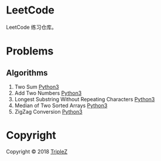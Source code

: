 # LeetCode

LeetCode 练习仓库。

# Problems

## Algorithms

1. Two Sum [Python3](py3/1.py)
2. Add Two Numbers [Python3](py3/2.py)
3. Longest Substring Without Repeating Characters [Python3](py3/3.py)
4. Median of Two Sorted Arrays [Python3](py3/4.py)
6. ZigZag Conversion [Python3](py3/6.py)

# Copyright

Copyright &copy; 2018 [TripleZ](https://github.com/Triple-Z)
